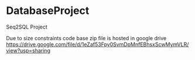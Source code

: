 # DatabaseProject
Seq2SQL Project

Due to size constraints code base zip file is hosted in google drive https://drive.google.com/file/d/1eZaf53Fpy0SvmDpMnfEBhsxScwMymVLR/view?usp=sharing
